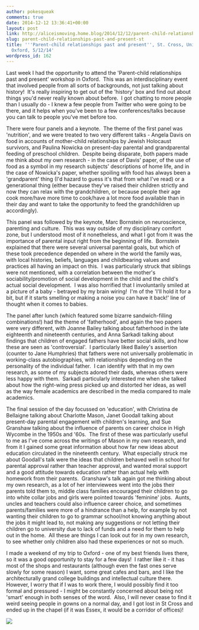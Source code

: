 ```yaml
---
author: pokesqueak
comments: true
date: 2014-12-12 13:36:41+00:00
layout: post
link: http://aliceismoving.home.blog/2014/12/12/parent-child-relationships-past-and-present-st/
slug: parent-child-relationships-past-and-present-st
title: '''Parent-child relationships past and present'', St. Cross, University of
  Oxford, 5/12/14'
wordpress_id: 162
---
```


Last week I had the opportunity to attend the 'Parent-child relationships past and present' workshop in Oxford.  This was an interdisciplinary event that involved people from all sorts of backgrounds, not just talking about history!  It's really inspiring to get out of the 'history' box and find out about things you'd never really known about before.  I got chatting to more people than I usually do - I knew a few people from Twitter who were going to be there, and it helps when you've been to a few conferences/talks because you can talk to people you've met before too.




There were four panels and a keynote.  The theme of the first panel was 'nutrition', and we were treated to two very different talks - Angela Davis on food in accounts of mother-child relationships by Jewish Holocaust survivors, and Paulina Nowicka on present-day parental and grandparental feeding of preschool children.  Despite being disparate, both papers made me think about my own research - in the case of Davis' paper, of the use of food as a symbol in my research subjects' descriptions of home life, and in the case of Nowicka's paper, whether spoiling with food has always been a 'grandparent' thing (I'd hazard to guess it's that from what I've read) or a generational thing (either because they've raised their children strictly and now they can relax with the grandchildren, or because people their age cook more/have more time to cook/have a lot more food available than in their day and want to take the opportunity to feed the grandchildren up accordingly).




This panel was followed by the keynote, Marc Bornstein on neuroscience, parenting and culture.  This was way outside of my disciplinary comfort zone, but I understood most of it nonetheless, and what I got from it was the importance of parental input right from the beginning of life.  Bornstein explained that there were several universal parental goals, but which of these took precedence depended on where in the world the family was, with local histories, beliefs, languages and childbearing values and practices all having an impact on this.  I was particularly struck that siblings were not mentioned, with a correlation between the mother's sociability/promotion of social development in the child and the child's actual social development.  I was also horrified that I involuntarily smiled at a picture of a baby - betrayed by my brain wiring!  I'm of the 'I'll hold it for a bit, but if it starts smelling or making a noise you can have it back!' line of thought when it comes to babies.




The panel after lunch (which featured some bizarre sandwich-filling combinations!) had the theme of 'fatherhood', and again the two papers were very different, with Joanne Bailey talking about fatherhood in the late eighteenth and nineteenth centuries, and Anna Sarkadi talking about findings that children of engaged fathers have better social skills, and how these are seen as 'controversial'.  I particularly liked Bailey's assertion (counter to Jane Humphries) that fathers were not universally problematic in working-class autobiographies, with relationships depending on the personality of the individual father.  I can identify with that in my own research, as some of my subjects adored their dads, whereas others were less happy with them.  Sarkadi particularly interested me when she talked about how the right-wing press picked up and distorted her ideas, as well as the way female academics are described in the media compared to male academics.




The final session of the day focussed on 'education', with Christina de Bellaigne talking about Charlotte Mason, Janet Goodall talking about present-day parental engagement with children's learning, and Sue Granshaw talking about the influence of parents on career choice in High Wycombe in the 1950s and '60s.  The first of these was particularly useful to me as I've come across the writings of Mason in my own research, and from it I gained some great information about how far new ideas about education circulated in the nineteenth century.  What especially struck me about Goodall's talk were the ideas that children behaved well in school for parental approval rather than teacher approval, and wanted moral support and a good attitude towards education rather than actual help with homework from their parents.  Granshaw's talk again got me thinking about my own research, as a lot of her interviewees went into the jobs their parents told them to, middle class families encouraged their children to go into white collar jobs and girls were pointed towards 'feminine' jobs.  Aunts, uncles and teachers could also influence career choice, and sometimes parents/families were more of a hindrance than a help, for example by not wanting their children to go to grammar school/not knowing anything about the jobs it might lead to, not making any suggestions or not letting their children go to university due to lack of funds and a need for them to help out in the home.  All these are things I can look out for in my own research, to see whether only children also had these experiences or not so much.




I made a weekend of my trip to Oxford - one of my best friends lives there, so it was a good opportunity to stay for a few days!  I rather like it - it has most of the shops and restaurants (although even the fast ones serve slowly for some reason) I want, some great cafes and bars, and I like the architecturally grand college buildings and intellectual culture there.  However, I worry that if I was to work there, I would possibly find it too formal and pressured - I might be constantly concerned about being not 'smart' enough in both senses of the word.  Also, I will never cease to find it weird seeing people in gowns on a normal day, and I got lost in St Cross and ended up in the chapel (if it was Essex, it would be a corridor of offices)!




![](https://66.media.tumblr.com/33e5bf0232db4e63f343bdfb730b4fc2/tumblr_inline_nggzuypQ6R1s70b7a.jpg)
